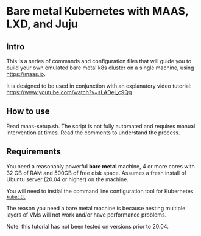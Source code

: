 # Bare metal Kubernetes with MAAS, LXD, and Juju

## Intro

This is a series of commands and configuration files that will guide you to build your own emulated bare metal k8s cluster on a single machine, using https://maas.io.

It is designed to be used in conjunction with an explanatory video tutorial: https://www.youtube.com/watch?v=sLADei_c9Qg

## How to use

Read maas-setup.sh. The script is not fully automated and requires manual intervention at times. Read the comments to understand the process.

## Requirements

You need a reasonably powerful **bare metal** machine, 4 or more cores with 32 GB of RAM and 500GB of free disk space. Assumes a fresh install of Ubuntu server (20.04 or higher) on the machine. 

You will need to instlal the command line configuration tool for Kubernetes [`kubectl`](https://kubernetes.io/docs/tasks/tools/install-kubectl-linux/)

The reason you need a bare metal machine is because nesting multiple layers of VMs will not work and/or have performance problems.

Note: this tutorial has not been tested on versions prior to 20.04.
